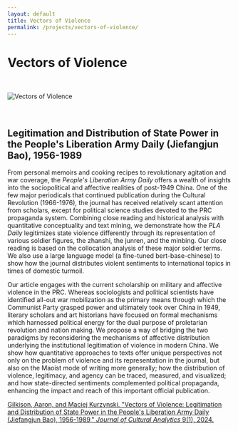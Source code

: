 ```yaml
---
layout: default
title: Vectors of Violence
permalink: /projects/vectors-of-violence/
---
```


# Vectors of Violence

<img src="/qhchina/projects/vectors-of-violence/main.png" alt="Vectors of Violence" style="max-width: 100%; height: auto; margin: 2rem 0;">

## Legitimation and Distribution of State Power in the People's Liberation Army Daily (Jiefangjun Bao), 1956-1989

From personal memoirs and cooking recipes to revolutionary agitation and war coverage, the *People's Liberation Army Daily* offers a wealth of insights into the sociopolitical and affective realities of post-1949 China. One of the few major periodicals that continued publication during the Cultural Revolution (1966-1976), the journal has received relatively scant attention from scholars, except for political science studies devoted to the PRC propaganda system. Combining close reading and historical analysis with quantitative conceptuality and text mining, we demonstrate how the *PLA Daily* legitimizes state violence differently through its representation of various soldier figures, the zhanshi, the junren, and the minbing. Our close reading is based on the collocation analysis of these major soldier terms. We also use a large language model (a fine-tuned bert-base-chinese) to show how the journal distributes violent sentiments to international topics in times of domestic turmoil.

Our article engages with the current scholarship on military and affective violence in the PRC. Whereas sociologists and political scientists have identified all-out war mobilization as the primary means through which the Communist Party grasped power and ultimately took over China in 1949, literary scholars and art historians have focused on formal mechanisms which harnessed political energy for the dual purpose of proletarian revolution and nation making. We propose a way of bridging the two paradigms by reconsidering the mechanisms of affective distribution underlying the institutional legitimation of violence in modern China. We show how quantitative approaches to texts offer unique perspectives not only on the problem of violence and its representation in the journal, but also on the Maoist mode of writing more generally; how the distribution of violence, legitimacy, and agency can be traced, measured, and visualized; and how state-directed sentiments complemented political propaganda, enhancing the impact and reach of this important official publication.

[Gilkison, Aaron, and Maciej Kurzynski. "Vectors of Violence: Legitimation and Distribution of State Power in the People's Liberation Army Daily (Jiefangjun Bao), 1956-1989," *Journal of Cultural Analytics* 9(1), 2024.](https://culturalanalytics.org/article/115481-vectors-of-violence-legitimation-and-distribution-of-state-power-in-the-_people-s-liberation-army-daily_-_jiefangjun-bao_-1956-1989)